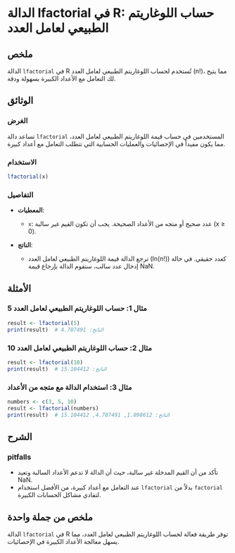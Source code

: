 <!--
Meta Description: # الدالة lfactorial في R: حساب اللوغاريتم الطبيعي لعامل العدد ## ملخص الدالة `lfactorial` في R تُستخدم لحساب اللوغاريتم الطبيعي لعامل العدد (n!)، مما ...
Meta Keywords: lfactorial, الدالة, اللوغاريتم, الطبيعي, لعامل
-->

# الدالة lfactorial في R: حساب اللوغاريتم الطبيعي لعامل العدد

## ملخص
الدالة `lfactorial` في R تُستخدم لحساب اللوغاريتم الطبيعي لعامل العدد (n!)، مما يتيح لك التعامل مع الأعداد الكبيرة بسهولة ودقة.

## الوثائق
### الغرض
تساعد دالة `lfactorial` المستخدمين في حساب قيمة اللوغاريتم الطبيعي لعامل العدد، مما يكون مفيداً في الإحصائيات والعمليات الحسابية التي تتطلب التعامل مع أعداد كبيرة.

### الاستخدام
```R
lfactorial(x)
```

### التفاصيل
- **المعطيات**: 
  - `x`: عدد صحيح أو متجه من الأعداد الصحيحة. يجب أن تكون القيم غير سالبة (x ≥ 0).
  
- **الناتج**: 
  - ترجع الدالة قيمة اللوغاريتم الطبيعي لعامل العدد (ln(n!)) كعدد حقيقي. في حالة إدخال عدد سالب، ستقوم الدالة بإرجاع قيمة NaN.

## الأمثلة
### مثال 1: حساب اللوغاريتم الطبيعي لعامل العدد 5
```R
result <- lfactorial(5)
print(result)  # الناتج: 4.787491
```

### مثال 2: حساب اللوغاريتم الطبيعي لعامل العدد 10
```R
result <- lfactorial(10)
print(result)  # الناتج: 15.104412
```

### مثال 3: استخدام الدالة مع متجه من الأعداد
```R
numbers <- c(3, 5, 10)
result <- lfactorial(numbers)
print(result)  # الناتج: 1.098612, 4.787491, 15.104412
```

## الشرح
### pitfalls
- تأكد من أن القيم المدخلة غير سالبة، حيث أن الدالة لا تدعم الأعداد السالبة وتعيد NaN.
- عند التعامل مع أعداد كبيرة، من الأفضل استخدام `lfactorial` بدلاً من `factorial` لتفادي مشاكل الحسابات الكبيرة.

## ملخص من جملة واحدة
الدالة `lfactorial` في R توفر طريقة فعالة لحساب اللوغاريتم الطبيعي لعامل العدد، مما يسهل معالجة الأعداد الكبيرة في الإحصائيات.